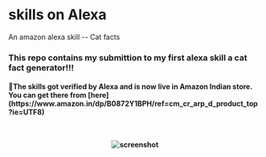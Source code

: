 # skills on Alexa 
An amazon alexa skill --  Cat facts

<h3>This repo contains my submittion to my first alexa skill a cat fact generator!!!</h3> 

<h4>🌟The skills got verified by Alexa and is now live in Amazon Indian store. You can get there from [here](https://www.amazon.in/dp/B0872Y1BPH/ref=cm_cr_arp_d_product_top?ie=UTF8)

<br>
<br>
<br>
<p align="center">
     <img  alt="screenshot" src="https://github.com/Harikrishnan6336/skills_on_Alexa--Cat_facts/blob/Screenshot_included/Screenshot%20(16).png"/>
  
</p>
